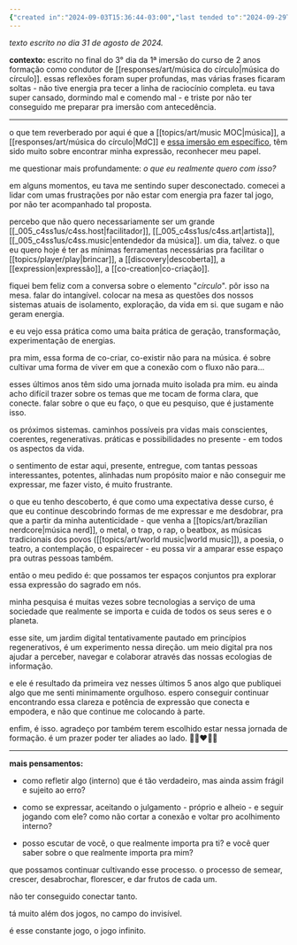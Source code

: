 ```yaml
---
{"created in":"2024-09-03T15:36:44-03:00","last tended to":"2024-09-29T14:26:33-03:00","tags":["essay","personal","music","alchemy","🌿"],"dg-publish":true,"notestage":["🌿"],"permalink":"/010-notes-from-courses-events-and-chats/2024-08-reflections-on-the-1st-musica-do-circulo-leading-training-immersion/","dgPassFrontmatter":true,"created":"2024-09-03T15:36:44.069-03:00","updated":"2024-09-29T14:26:34.309-03:00"}
---
```


*texto escrito no dia 31 de agosto de 2024.*

**contexto:** escrito no final do 3° dia da 1ª imersão do curso de 2 anos formação como condutor de [[responses/art/música do círculo\|música do círculo]]. essas reflexões foram super profundas, mas várias frases ficaram soltas - não tive energia pra tecer a linha de raciocínio completa. eu tava super cansado, dormindo mal e comendo mal - e triste por não ter conseguido me preparar pra imersão com antecedência.

---

o que tem reverberado por aqui é que a [[topics/art/music MOC\|música]], a [[responses/art/música do círculo\|MdC]] e [essa imersão em específico](https://www.musicadocirculo.com/formacao2024), têm sido muito sobre encontrar minha expressão, reconhecer meu papel.

me questionar mais profundamente: *o que eu realmente quero com isso?*

em alguns momentos, eu tava me sentindo super desconectado. comecei a lidar com umas frustrações por não estar com energia pra fazer tal jogo, por não ter acompanhado tal proposta.

percebo que não quero necessariamente ser um grande [[_005_c4ss1us/c4ss.host\|facilitador]], [[_005_c4ss1us/c4ss.art\|artista]], [[_005_c4ss1us/c4ss.music\|entendedor da música]]. um dia, talvez. o que eu quero hoje é ter as mínimas ferramentas necessárias pra facilitar o [[topics/player/play\|brincar]], a [[discovery\|descoberta]], a [[expression\|expressão]], a [[co-creation\|co-criação]].

fiquei bem feliz com a conversa sobre o elemento "*círculo*". pôr isso na mesa. falar do intangível. colocar na mesa as questões dos nossos sistemas atuais de isolamento, exploração, da vida em si. que sugam e não geram energia.

e eu vejo essa prática como uma baita prática de geração, transformação, experimentação de energias.

pra mim, essa forma de co-criar, co-existir não para na música. é sobre cultivar uma forma de viver em que a conexão com o fluxo não para...

esses últimos anos têm sido uma jornada muito isolada pra mim. eu ainda acho difícil trazer sobre os temas que me tocam de forma clara, que conecte. falar sobre o que eu faço, o que eu pesquiso, que é justamente isso. 

os próximos sistemas. caminhos possíveis pra vidas mais conscientes, coerentes, regenerativas. práticas e possibilidades no presente - em todos os aspectos da vida.

o sentimento de estar aqui, presente, entregue, com tantas pessoas interessantes, potentes, alinhadas num propósito maior e não conseguir me expressar, me fazer visto, é muito frustrante.

o que eu tenho descoberto, é que como uma expectativa desse curso, é que eu continue descobrindo formas de me expressar e me desdobrar, pra que a partir da minha autenticidade - que venha a [[topics/art/brazilian nerdcore\|música nerd]], o metal, o trap, o rap, o beatbox, as músicas tradicionais dos povos ([[topics/art/world music\|world music]]), a poesia, o teatro, a contemplação, o espairecer - eu possa vir a amparar esse espaço pra outras pessoas também.

então o meu pedido é: que possamos ter espaços conjuntos pra explorar essa expressão do sagrado em nós.

minha pesquisa é muitas vezes sobre tecnologias a serviço de uma sociedade que realmente se importa e cuida de todos os seus seres e o planeta.

esse site, um jardim digital tentativamente pautado em princípios regenerativos, é um experimento nessa direção. um meio digital pra nos ajudar a perceber, navegar e colaborar através das nossas ecologias de informação.

e ele é resultado da primeira vez nesses últimos 5 anos algo que publiquei algo que me senti minimamente orgulhoso. espero conseguir continuar encontrando essa clareza e potência de expressão que conecta e empodera, e não que continue me colocando à parte.

enfim, é isso. agradeço por também terem escolhido estar nessa jornada de formação. é um prazer poder ter aliades ao lado. 🙏🏼❤️✌🏻

---

**mais pensamentos:**

- como refletir algo (interno) que é tão verdadeiro, mas ainda assim frágil e sujeito ao erro?

- como se expressar, aceitando o julgamento - próprio e alheio - e seguir jogando com ele? como não cortar a conexão e voltar pro acolhimento interno?

- posso escutar de você, o que realmente importa pra ti? e você quer saber sobre o que realmente importa pra mim?

que possamos continuar cultivando esse processo. o processo de semear, crescer, desabrochar, florescer, e dar frutos de cada um.

não ter conseguido conectar tanto.

tá muito além dos jogos, no campo do invisível.

é esse constante jogo, o jogo infinito.